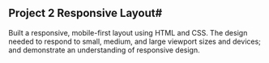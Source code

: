 ## Project 2 Responsive Layout#

Built a responsive, mobile-first layout using HTML and CSS. The design needed to respond to small, medium, and large viewport sizes and devices; and demonstrate an understanding of responsive design.
